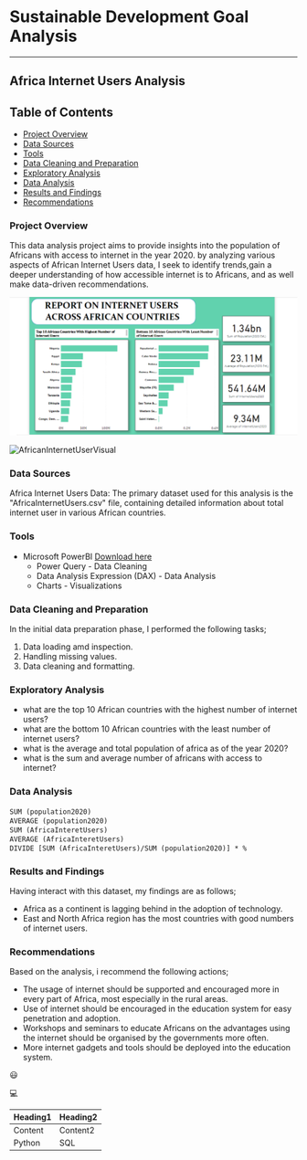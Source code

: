 # Sustainable Development Goal Analysis
---

## Africa Internet Users Analysis

## Table of Contents

- [Project Overview](#project-overview)
- [Data Sources](#data-sources)
- [Tools](#tools)
- [Data Cleaning and Preparation](#data-cleaning-and-preparation)
- [Exploratory Analysis](#exploratory-analysis)
- [Data Analysis](#data-analysis)
- [Results and Findings](#results-and-findings)
- [Recommendations](#recommendations)

### Project Overview

This data analysis project aims to provide insights into the population of Africans with access to internet in the year 2020. by analyzing various aspects of African Internet Users data, I seek to identify trends,gain a deeper understanding of how accessible internet is to Africans, and as well make data-driven recommendations.

![Dashboard](AfricanInternetUserVisual.PNG)

![AfricanInternetUserVisual](https://github.com/FadilaOmar/Analytica/assets/147044763/7f7c1a7a-218a-4d9b-96b5-37d15ca8c2e4)


### Data Sources

Africa Internet Users Data: The primary dataset used for this analysis is the "AfricaInternetUsers.csv" file, containing detailed information about total internet user in various African countries.

### Tools

- Microsoft PowerBI [Download here](https://microsoft.com)
  - Power Query - Data Cleaning
  - Data Analysis Expression (DAX) - Data Analysis
  - Charts - Visualizations
 
### Data Cleaning and Preparation

In the initial data preparation phase, I performed the following tasks;
1. Data loading amd inspection.
2. Handling missing values.
3. Data cleaning and formatting.

### Exploratory Analysis

- what are the top 10 African countries with the highest number of internet users?
- what are the bottom 10 African countries with the least number of internet users?
- what is the average and total population of africa as of the year 2020?
- what is the sum and average number of africans with access to internet?

### Data Analysis

```DAX
SUM (population2020)
AVERAGE (population2020)
SUM (AfricaInteretUsers)
AVERAGE (AfricaInteretUsers)
DIVIDE [SUM (AfricaInteretUsers)/SUM (population2020)] * %
```

### Results and Findings

Having interact with this dataset, my findings are as follows;

-	Africa as a continent is lagging behind in the adoption of technology.
-	East and North Africa region has the most countries with good numbers of internet users.

### Recommendations

Based on the analysis, i recommend the following actions;

- The usage of internet should be supported and encouraged more in every part of Africa, most especially in the rural areas.
- Use of internet should be encouraged in the education system for easy penetration and adoption.
- Workshops and seminars to educate Africans on the advantages using the internet should be organised by the governments more often.
- More internet gadgets and tools should be deployed into the education system.

😃  

💻

|Heading1|Heading2|
|-------|--------|
|Content|Content2|
|Python|SQL|
